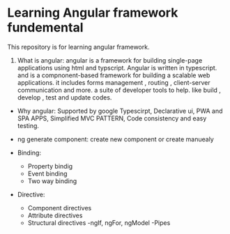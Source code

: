# Learning Angular framework fundemental
This repository is for learning angular framework.

1. What is angular:
angular is a framework for building single-page applications using html and typscript. Angular is written in typescript.
and is a compnonent-based framework for building a scalable web applications.
it includes forms management , routing , client-server communication and more.
a suite of developer tools to help. like build , develop , test and update codes.

- Why angular:
  Supported by google
  Typescirpt,
  Declarative ui,
  PWA and SPA APPS,
  Simplified MVC PATTERN,
  Code consistency and easy testing.

- ng generate component: create new component or create manuealy
- Binding:
  * Property bindig
  * Event binding
  * Two way binding
- Directive:
  * Component directives
  * Attribute directives
  * Structural directives
-ngIf, ngFor, ngModel
-Pipes
